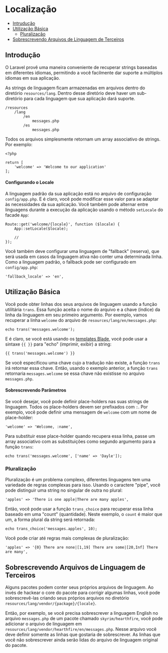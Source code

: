 # Localização

- [Intrudução](#introduction)
- [Utilização Básica](#basic-usage)
    - [Pluralização](#pluralization)
- [Sobrescrevendo Arquivos de Linguagem de Terceiros](#overriding-vendor-language-files)

<a name="introduction"></a>
## Introdução

O Laravel provê uma maneira conveniente de recuperar strings baseadas em diferentes idiomas, permitindo a você facilmente dar suporte a múltiplos idiomas em sua aplicação.

As strings de linguagem ficam armazenadas em arquivos dentro do diretório `resources/lang`. Dentro desse diretório deve haver um sub-diretório para cada linguagem que sua aplicação dará suporte.

    /resources
        /lang
            /en
                messages.php
            /es
                messages.php

Todos os arquivos simplesmente retornam um array associativo de strings. Por exemplo:

    <?php

    return [
        'welcome' => 'Welcome to our application'
    ];


#### Configurando o Locale

A linguagem padrão da sua aplicação está no arquivo de configuração `config/app.php`. E é claro, você pode modificar esse valor para se adaptar às necessidades da sua aplicação. Você também pode alternar entre linguagens durante a execução da aplicação usando o método `setLocale` do facade `App`:

    Route::get('welcome/{locale}', function ($locale) {
        App::setLocale($locale);

        //
    });

Você também deve configurar uma linguagem de "fallback" (reserva), que será usada em casos da linguagem ativa não conter uma determinada linha. Como a linguagem padrão, o fallback pode ser configurado em `config/app.php`:

    'fallback_locale' => 'en',

<a name="basic-usage"></a>
## Utilização Básica

Você pode obter linhas dos seus arquivos de linguagem usando a função utilitária `trans`. Essa função aceita o nome do arquivo e a chave (índice) da linha da linguagem em seu primeiro argumento. Por exemplo, vamos recuperar a linha `welcome` do arquivo de `resources/lang/en/messages.php`:

    echo trans('messages.welcome');

E é claro, se você está usando os [templates Blade](/docs/{{version}}/blade), você pode usar a sintaxe `{{ }}` para "echo" (imprimir, exibir) a string:

    {{ trans('messages.welcome') }}


Se você especificou uma chave cujo a tradução não existe, a função `trans` irá retornar essa chave. Então, usando o exemplo anterior, a função `trans` retornaria `messages.welcome` se essa chave não existisse no arquivo `messages.php`.

#### Sobrescrevendo Parâmetros

Se você desejar, você pode definir place-holders nas suas strings de linguagem. Todos os place-holders devem ser prefixados com `:`. Por exemplo, você pode definir uma mensagem de `welcome` com um nome de place-holder:

    'welcome' => 'Welcome, :name',

Para substituir esse place-holder quando recupera essa linha, passe um array associativo com as substituições como segundo argumento para a função `trans`:

    echo trans('messages.welcome', ['name' => 'Dayle']);

<a name="pluralization"></a>
### Pluralização

Pluralização é um problema complexo, diferentes linguagens tem uma variedade de regras complexas para isso. Usando o caractere "pipe", você pode distinguir uma string no singular de outra no plural:

    'apples' => 'There is one apple|There are many apples',

Então, você pode usar a função `trans_choice` para recuperar essa linha baseado em uma "count" (quantidade). Neste exemplo, o `count` é maior que um, a forma plural da string será retornada:

    echo trans_choice('messages.apples', 10);

Você pode criar até regras mais complexas de pluralização:

    'apples' => '{0} There are none|[1,19] There are some|[20,Inf] There are many',

<a name="overriding-vendor-language-files"></a>
## Sobrescrevendo Arquivos de Linguagem de Terceiros

Alguns pacotes podem conter seus próprios arquivos de linguagem. Ao invés de hackear o core do pacote para corrigir algumas linhas, você pode sobrescrevê-las criando seus próprios arquivos no diretório `resources/lang/vendor/{package}/{locale}`.

Então, por exemplo, se você precisa sobrescrever a linguagem English no arquivo `messages.php` de um pacote chamado `skyrim/hearthfire`, você pode adicionar o arquivo de linguagem em `resources/lang/vendor/hearthfire/en/messages.php`. Nesse arquivo você deve definir somente as linhas que gostaria de sobrescrever. As linhas que você não sobrescrever ainda serão lidas do arquivo de linguagem original do pacote.
